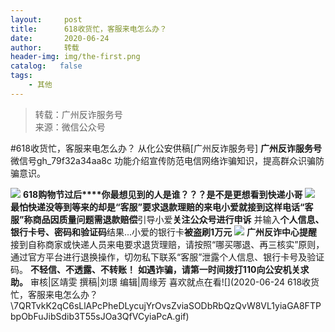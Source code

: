 ```yaml
---
layout:     post
title:      618收货忙，客服来电怎么办？
date:       2020-06-24
author:     转载
header-img: img/the-first.png
catalog:   false
tags:
    - 其他
---
```


<blockquote><p>转载：广州反诈服务号<br>
来源：微信公众号</p></blockquote>

#618收货忙，客服来电怎么办？
​从化公安供稿[广州反诈服务号]
**广州反诈服务号**
微信号gh_79f32a34aa8c
功能介绍宣传防范电信网络诈骗知识，提高群众识骗防骗意识。

![]({{site.baseurl}}/postimg/U80CvqU0rQoj28lia8ADCL5AW90zEfIuXVvccckuTvwAfNpzHBuiaRG7LQyt2AE7OveqdVGuAYJ67LY7Hsla8FJw.gif)
**618购物节过后****你最想见到的人是谁？？？**是不是更想看到快递小哥
![]({{site.baseurl}}/postimg/U80CvqU0rQqvZbSOSmwxZN70aEjJicUknz8Uq2EqxtPv0KMyibdeutVWm3Qnv2MicibVmTI1iayBniaVf1VduWbYG1pg.jpeg)
最怕快递没等到等来的却是“客服”要求退款理赔的来电小爱就接到这样电话“客服”称**商品因质量问题需退款赔偿**引导小爱**关注公众号进行申诉**
并输入**个人信息、银行卡号、密码和验证码**结果...小爱的银行卡**被盗刷1万元**
![]({{site.baseurl}}/postimg/U80CvqU0rQpjSxeM6b8GTsoVhmloV6Igo3fAGHxhSdG619jeCDfmXx10FB698CxCQbyD3mARUYlyH8A1IKDIDQ.jpeg)
**广州反诈中心提醒**
接到自称商家或快递人员来电要求退货理赔，请按照“哪买哪退、再三核实”原则，通过官方平台进行退换操作，切勿私下联系“客服”泄露个人信息、银行卡号及验证码。
**不轻信、不透露、不转账！**
**如遇诈骗，请第一时间拨打110向公安机关求助。**
审核|区靖雯
撰稿|刘璟
编辑|周缘芳
喜欢就点在看![](2020-06-24
618收货忙，客服来电怎么办？\\7QRTvkK2qC6sLlAPcPheDLycujYrOvsZviaSODbRbQzQvW8VL1yiaGA8FTPbpObFuJibSdib3T55sJOa3QfVCyiaPcA.gif)
